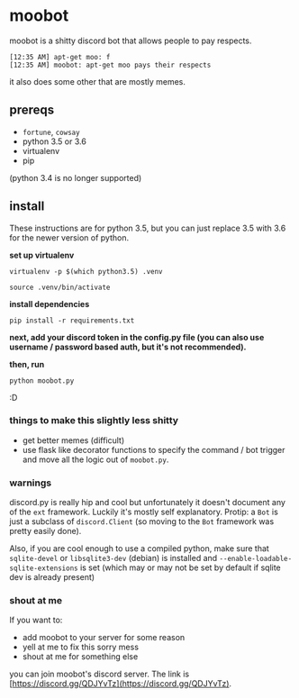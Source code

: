 # moobot

moobot is a shitty discord bot that allows people to pay respects.

```
[12:35 AM] apt-get moo: f
[12:35 AM] moobot: apt-get moo pays their respects
```

it also does some other that are mostly memes.


## prereqs

* `fortune`, `cowsay`
* python 3.5 or 3.6
* virtualenv
* pip

(python 3.4 is no longer supported)

## install

These instructions are for python 3.5, but you can just replace 3.5 with 3.6 for the newer version of python.

**set up virtualenv**

`virtualenv -p $(which python3.5) .venv`

`source .venv/bin/activate`

**install dependencies**

`pip install -r requirements.txt`

**next, add your discord token in the config.py file (you can also use username / password based auth, but it's not recommended).**

**then, run**

`python moobot.py`

:D

### things to make this slightly less shitty

* get better memes (difficult)
* use flask like decorator functions to specify the command / bot trigger and move all the logic out of `moobot.py`.

### warnings

discord.py is really hip and cool but unfortunately it doesn't document any of the `ext` framework. Luckily it's mostly self explanatory. Protip: a `Bot` is just a subclass of `discord.Client` (so moving to the `Bot` framework was pretty easily done).

Also, if you are cool enough to use a compiled python, make sure that `sqlite-devel` or `libsqlite3-dev` (debian) is installed and `--enable-loadable-sqlite-extensions` is set (which may or may not be set by default if sqlite dev is already present)


### shout at me

If you want to:

* add moobot to your server for some reason
* yell at me to fix this sorry mess
* shout at me for something else

you can join moobot's discord server. The link is [https://discord.gg/QDJYvTz](https://discord.gg/QDJYvTz).

